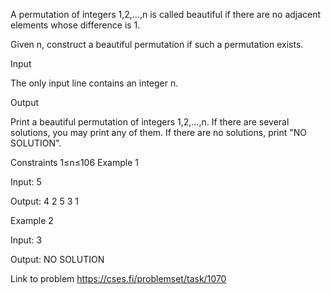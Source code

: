 A permutation of integers 1,2,…,n is called beautiful if there are no adjacent elements whose difference is 1.

Given n, construct a beautiful permutation if such a permutation exists.

Input

The only input line contains an integer n.

Output

Print a beautiful permutation of integers 1,2,…,n. If there are several solutions, you may print any of them. If there are no solutions, print "NO SOLUTION".

Constraints
1≤n≤106
Example 1

Input:
5

Output:
4 2 5 3 1

Example 2

Input:
3

Output:
NO SOLUTION

Link to problem
	https://cses.fi/problemset/task/1070
